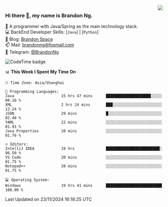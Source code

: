 <img  align="right" src="https://github-readme-stats-brandon0824.vercel.app/api/top-langs/?username=brandon0824&layout=compact">

### Hi there 👋, my name is Brandon Ng.

🌱 A programmer with Java/Spring as the main technology stack.  
💻 BackEnd Developer Skills: [`Java`] | [`Python`]  
📝 Blog: [Brandon Space](https://brandonng.tech)  
📫 Mail: brandonng@foxmail.com  
📰 Telegram: [@BrandonNg](https://t.me/BrandonNg24)  

![CodeTime badge](https://img.shields.io/endpoint?style=flat-square&url=https%3A%2F%2Fapi.codetime.dev%2Fshield%3Fid%3D128%26project%3D%26in%3D604800000)

<!--START_SECTION:waka-->
📊 **This Week I Spent My Time On** 

```text
🕑︎ Time Zone: Asia/Shanghai

💬 Programming Languages: 
Java                     15 hrs 47 mins      ████████████████████░░░░░   80.16 % 
XML                      2 hrs 24 mins       ███░░░░░░░░░░░░░░░░░░░░░░   12.24 % 
JSON                     29 mins             █░░░░░░░░░░░░░░░░░░░░░░░░   02.48 % 
YAML                     22 mins             ░░░░░░░░░░░░░░░░░░░░░░░░░   01.91 % 
Java Properties          20 mins             ░░░░░░░░░░░░░░░░░░░░░░░░░   01.76 % 

🔥 Editors: 
IntelliJ IDEA            19 hrs              ████████████████████████░   96.50 % 
VS Code                  20 mins             ░░░░░░░░░░░░░░░░░░░░░░░░░   01.75 % 
Notepad++                20 mins             ░░░░░░░░░░░░░░░░░░░░░░░░░   01.75 % 

💻 Operating System: 
Windows                  19 hrs 41 mins      █████████████████████████   100.00 % 
```


 Last Updated on 23/11/2024 16:18:25 UTC
<!--END_SECTION:waka-->
